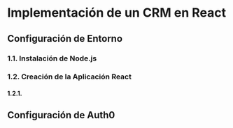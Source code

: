 # Implementación de un CRM en React
## Configuración de Entorno
### 1.1. Instalación de Node.js
### 1.2. Creación de la Aplicación React
#### 1.2.1.
## Configuración de Auth0